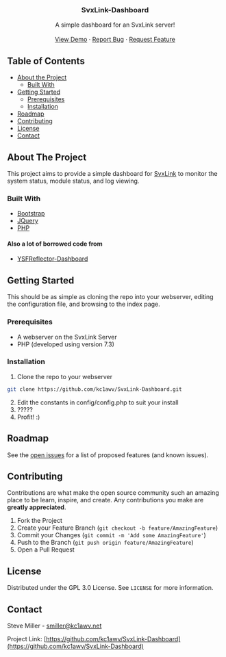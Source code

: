 <br />
<p align="center">

  <h3 align="center">SvxLink-Dashboard</h3>

  <p align="center">
    A simple dashboard for an SvxLink server!
    <br />
    <br />
    <a href="http://svxlink.kc1awv.net:8080/index.php">View Demo</a>
    ·
    <a href="https://github.com/kc1awv/SvxLink-Dashboard/issues">Report Bug</a>
    ·
    <a href="https://github.com/kc1awv/SvxLink-Dashboard/issues">Request Feature</a>
  </p>
</p>

## Table of Contents

* [About the Project](#about-the-project)
  * [Built With](#built-with)
* [Getting Started](#getting-started)
  * [Prerequisites](#prerequisites)
  * [Installation](#installation)
* [Roadmap](#roadmap)
* [Contributing](#contributing)
* [License](#license)
* [Contact](#contact)

## About The Project

This project aims to provide a simple dashboard for [SvxLink](https://www.svxlink.org) to monitor the system status, module status, and log viewing.

### Built With
* [Bootstrap](https://getbootstrap.com)
* [JQuery](https://jquery.com)
* [PHP](https://www.php.net)

#### Also a lot of borrowed code from
* [YSFReflector-Dashboard](https://github.com/dg9vh/YSFReflector-Dashboard)

## Getting Started

This should be as simple as cloning the repo into your webserver, editing the configuration file, and browsing to the index page.

### Prerequisites

* A webserver on the SvxLink Server
* PHP (developed using version 7.3)

### Installation

1. Clone the repo to your webserver
```sh
git clone https://github.com/kc1awv/SvxLink-Dashboard.git
```
2. Edit the constants in config/config.php to suit your install
3. ?????
4. Profit! :)

## Roadmap

See the [open issues](https://github.com/kc1awv/SvxLink-Dashboard/issues) for a list of proposed features (and known issues).

## Contributing

Contributions are what make the open source community such an amazing place to be learn, inspire, and create. Any contributions you make are **greatly appreciated**.

1. Fork the Project
2. Create your Feature Branch (`git checkout -b feature/AmazingFeature`)
3. Commit your Changes (`git commit -m 'Add some AmazingFeature'`)
4. Push to the Branch (`git push origin feature/AmazingFeature`)
5. Open a Pull Request

## License

Distributed under the GPL 3.0 License. See `LICENSE` for more information.

## Contact

Steve Miller - smiller@kc1awv.net

Project Link: [https://github.com/kc1awv/SvxLink-Dashboard](https://github.com/kc1awv/SvxLink-Dashboard)
